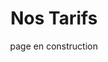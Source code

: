 ---
title: "Nos Tarifs"
subtitle: "page en construction"
# meta description
description: "tarifs"
draft: false
######################### Tarrif #####################
tarrifs:
  tarrifs_items:
    - name: "Diagnostics Immobiliers"
      subname: "Appartements & maisons"
      header: ['Tarifs TTC', 'F1/F2', 'F3/F4', 'F5 à F7', 'Pièces supplémentaires']
      content:
      - row: ['Amiante *', '70€', '90€', '70€', '90€']
      - row: ['Plomb', '70€', '90€', '70€', '90€']
      - row: ['Diagnotic de Performance énergetique', '70€', '90€', '70€', '90€']
      - row: ['Plomb', '70€', '90€', '70€', '90€']
      additional_text: "* Tarif prélevement et analyses amiante: 70€ TTC/unité"
    - header: ['Tarifs TTC', 'F1/F2', 'F3/F4']
      content:
      - row: ['Amiante', '70€', '90€']
      - row: ['Plomb', '70€', '90€']

---